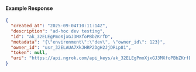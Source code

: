<!-- Code generated for API Clients. DO NOT EDIT. -->

#### Example Response

```json
{
  "created_at": "2025-09-04T10:11:14Z",
  "description": "ad-hoc dev testing",
  "id": "ak_32ELEgPmoXjxGJ3MXfoPBbZKrfD",
  "metadata": "{\"environment\":\"dev\", \"owner_id\": 123}",
  "owner_id": "usr_32ELAUA7XkJHRP2DgH2JjDRLp81",
  "token": null,
  "uri": "https://api.ngrok.com/api_keys/ak_32ELEgPmoXjxGJ3MXfoPBbZKrfD"
}
```
